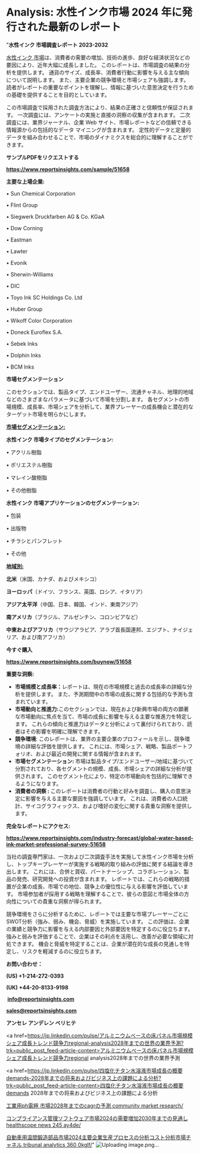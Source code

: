 # Analysis: 水性インク市場 2024 年に発行された最新のレポート

"<strong>水性インク 市場調査レポート 2023-2032</strong>

<a href=https://www.reportsinsights.com/sample/51658>水性インク 市場</a>は、消費者の需要の増加、技術の進歩、良好な経済状況などの要因により、近年大幅に成長しました。 このレポートは、市場調査の結果の分析を提供します。 通貨のサイズ、成長率、消費者行動に影響を与える主な傾向について説明します。 また、主要企業の競争環境と市場シェアも強調します。 読者がレポートの重要なポイントを理解し、情報に基づいた意思決定を行うための基礎を提供することを目的としています。

この市場調査で採用された調査方法により、結果の正確さと信頼性が保証されます。 一次調査には、アンケートの実施と直接の洞察の収集が含まれます。 二次調査には、業界ジャーナル、企業 Web サイト、市場レポートなどの信頼できる情報源からの包括的なデータ マイニングが含まれます。 定性的データと定量的データを組み合わせることで、市場のダイナミクスを総合的に理解することができます。

<strong><b>サンプルPDFをリクエストする</b></strong>

<a href=https://www.reportsinsights.com/sample/51658><strong><u>https://www.reportsinsights.com/sample/51658</u></strong></a>

<strong>主要な上場企業:</strong>

• Sun Chemical Corporation

• Flint Group

• Siegwerk Druckfarben AG & Co. KGaA

• Dow Corning

• Eastman

• Lawter

• Evonik

• Sherwin-Williams

• DIC

• Toyo Ink SC Holdings Co.  Ltd

• Huber Group

• Wikoff Color Corporation

• Doneck Euroflex S.A.

• Sebek Inks

• Dolphin Inks

• BCM Inks

<strong>市場セグメンテーション</strong>

このセクションでは、製品タイプ、エンドユーザー、流通チャネル、地理的地域などのさまざまなパラメータに基づいて市場を分割します。 各セグメントの市場規模、成長率、市場シェアを分析して、業界プレーヤーの成長機会と潜在的なターゲット市場を明らかにします。

<strong><u>市場セグメンテーション</u></strong><strong><u>:</u></strong>

<strong>水性インク 市場タイプのセグメンテーション:</strong>

• アクリル樹脂

• ポリエステル樹脂

• マレイン酸樹脂

• その他樹脂

<strong>水性インク 市場アプリケーションのセグメンテーション:</strong>

• 包装

• 出版物

• チラシとパンフレット

• その他

<strong><u>地域別</u></strong><strong><u>:</u></strong>

<strong>北米</strong>（米国、カナダ、およびメキシコ）

<strong>ヨーロッパ</strong>（ドイツ、フランス、英国、ロシア、イタリア）

<strong>アジア太平洋</strong>（中国、日本、韓国、インド、東南アジア）

<strong>南アメリカ</strong>（ブラジル、アルゼンチン、コロンビアなど）

<strong>中東およびアフリカ</strong>（サウジアラビア、アラブ首長国連邦、エジプト、ナイジェリア、および南アフリカ）

<strong>今すぐ購入</strong>

<a href=https://www.reportsinsights.com/buynow/51658><strong><u>https://www.reportsinsights.com/buynow/51658</u></strong></a>

<strong>重要な洞察:</strong>
<ul>
  <li><strong>市場規模と成長率：</strong>レポートは、現在の市場規模と過去の成長率の詳細な分析を提供します。 また、予測期間中の市場の成長に関する包括的な予測も含まれています。</li>
  <li><strong>市場動向と推進力:</strong>このセクションでは、現在および新興市場の両方の顕著な市場動向に焦点を当て、市場の成長に影響を与える主要な推進力を特定します。 これらの傾向と推進力はデータと分析によって裏付けられており、読者はその影響を明確に理解できます。</li>
  <li><strong>競争環境</strong>: このレポートは、業界の主要企業のプロフィールを示し、競争環境の詳細な評価を提供します。 これには、市場シェア、戦略、製品ポートフォリオ、および最近の開発に関する情報が含まれます。</li>
  <li><strong>市場セグメンテーション: </strong>市場は製品タイプ/エンドユーザー/地域に基づいて分割されており、各セグメントの規模、成長、市場シェアの詳細な分析が提供されます。 このセグメント化により、特定の市場動向を包括的に理解できるようになります。</li>
  <li><strong>消費者の洞察 : </strong>このレポートは消費者の行動と好みを調査し、購入の意思決定に影響を与える主要な要因を強調しています。 これは、消費者の人口統計、サイコグラフィックス、および嗜好の変化に関する貴重な洞察を提供します。</li>
</ul>
<strong>完全なレポートにアクセス:</strong>

<a href=https://www.reportsinsights.com/industry-forecast/global-water-based-ink-market-professional-survey-51658><strong><u><b>https://www.reportsinsights.com/industry-forecast/global-water-based-ink-market-professional-survey-51658</b></u></strong></a>

当社の調査専門家は、一次および二次調査手法を実施して水性インク市場を分析し、トップキープレーヤーが実施する戦略的取り組みの評価に関する結論を導き出します。 これには、合併と買収、パートナーシップ、コラボレーション、製品の発売、研究開発への投資が含まれます。 レポートでは、これらの戦略的措置が企業の成長、市場での地位、競争上の優位性に与える影響を評価しています。 市場参加者が採用する戦略を理解することで、彼らの意図と市場全体の方向性についての貴重な洞察が得られます。

競争環境をさらに分析するために、レポートでは主要な市場プレーヤーごとにSWOT分析（強み、弱み、機会、脅威）を実施しています。 この評価は、企業の業績と競争力に影響を与える内部要因と外部要因を特定するのに役立ちます。 強みと弱みを評価することで、企業はその利点を活用し、改善が必要な領域に対処できます。 機会と脅威を特定することは、企業が潜在的な成長の見通しを特定し、リスクを軽減するのに役立ちます。

<strong>お問い合わせ：</strong>

<strong>(US) +1-214-272-0393</strong>

<strong>(UK) +44-20-8133-9198</strong>

<strong> </strong><a href=info@reportsinsights.com><strong><u>info@reportsinsights.com</u></strong></a>

<a href=sales@reportsinsights.com><strong><u>sales@reportsinsights.com</u></strong></a>

<strong>アンセレ アンデレン ベリヒテ</strong>

<a href=https://jp.linkedin.com/pulse/アルミニウムベースの床パネル市場規模シェア成長トレンド競争力regional-analysis2028年までの世界の業界予測?trk=public_post_feed-article-content>アルミニウムベースの床パネル市場規模シェア成長トレンド競争力regional analysis2028年までの世界の業界予測</a>

<a href=https://jp.linkedin.com/pulse/四塩化チタン水溶液市場成長の概要demands-2028年までの将来およびビジネス上の課題による分析?trk=public_post_feed-article-content>四塩化チタン水溶液市場成長の概要demands 2028年までの将来およびビジネス上の課題による分析</a>

<a href=https://www.linkedin.com/pulse/工業用ph電極-市場2028年までのcagrの予測-community-market-research/>工業用ph電極 市場2028年までのcagrの予測 community market research/</a>

<a href=https://www.linkedin.com/pulse/コンプライアンス管理ソフトウェア市場2024の需要増加2030年までの見通し-healthscope-news-245-ay4de/>コンプライアンス管理ソフトウェア市場2024の需要増加2030年までの見通し healthscope news 245 ay4de/</a>

<a href=https://www.linkedin.com/pulse/自動車用温間鍛造部品市場2024主要企業生産プロセスの分析コスト分析市場チャネル-tribunal-analytics-360-0kglf/>自動車用温間鍛造部品市場2024主要企業生産プロセスの分析コスト分析市場チャネル tribunal analytics 360 0kglf/</a>"
![Uploading image.png…]()
